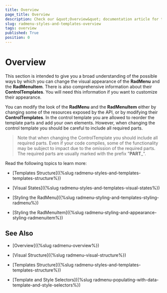 ```yaml
---
title: Overview
page_title: Overview
description: Check our &quot;Overview&quot; documentation article for the RadMenu {{ site.framework_name }} control.
slug: radmenu-styles-and-templates-overview
tags: overview
published: True
position: 0
---
```


# Overview

This section is intended to give you a broad understanding of the possible ways by which you can change the visual appearance of the __RadMenu__ and the __RadMenuItem__. There is also comprehensive information about their __ControlTemplates__. You will need this information if you want to customize their appearance. 

You can modify the look of the __RadMenu__ and the __RadMenuItem__ either by changing some of the resources exposed by the API, or by modifying their __ControlTemplates__. In the control template you are allowed to reorder the template parts and add your own elements. However, when changing the control template you should be careful to include all required parts.

>Note that when changing the ControlTemplate you should include all required parts. Even if your code compiles, some of the functionality may be subject to impact due to the omission of the required parts. The required parts are usually marked with the prefix "__PART___".

Read the following topics to learn more:

* [Templates Structure]({%slug radmenu-styles-and-templates-templates-structure%})

* [Visual States]({%slug radmenu-styles-and-templates-visual-states%})

* [Styling the RadMenu]({%slug radmenu-styling-and-templates-styling-radmenu%})

* [Styling the RadMenuItem]({%slug radmenu-styling-and-appearance-styling-radmenuitem%})

## See Also

 * [Overview]({%slug radmenu-overview%})

 * [Visual Structure]({%slug radmenu-visual-structure%})

 * [Templates Structure]({%slug radmenu-styles-and-templates-templates-structure%})

 * [Template and Style Selectors]({%slug radmenu-populating-with-data-template-and-style-selectors%})
